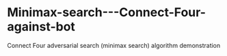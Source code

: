 # Minimax-search---Connect-Four-against-bot
Connect Four adversarial search (minimax search) algorithm demonstration
